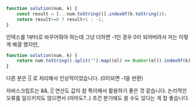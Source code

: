 ```js
function solution(num, k) {
    const result = [...num.toString()].indexOf(k.toString());
    return result>=0 ? result+1 : -1;
}
```

인덱스를 1부터로 바꾸어줘야 하는데 그냥 더하면
-1인 경우 0이 되어버려서 저는 이렇게 해결 했지만,

```js
function solution(num, k) {
    return num.toString().split("").map((el) => Number(el)).indexOf(k) + 1 || -1
}
```
다른 분은 || 로 처리해서 인상적이었습니다.
(0이되면 -1을 반환)

자바스크립트는 &&, || 연산도 값이 참 특이해서 활용하기 좋은 것 같습니다.
논리적인 오류를 일으키지도 않으면서 (아마도?..)
조건 분기에도 쓸 수도 있다는 게 참 좋습니다.
